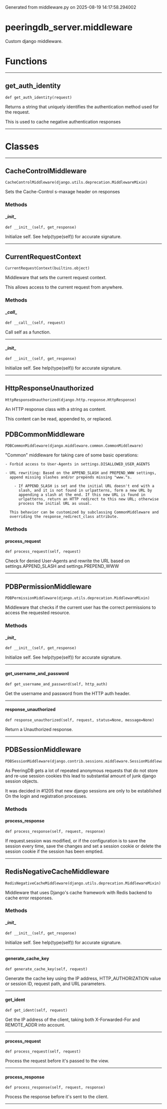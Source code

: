 Generated from middleware.py on 2025-08-19 14:17:58.294002

# peeringdb_server.middleware

Custom django middleware.

# Functions
---

## get_auth_identity
`def get_auth_identity(request)`

Returns a string that uniquely identifies the authentication
method used for the request.

This is used to cache negative authentication responses

---
# Classes
---

## CacheControlMiddleware

```
CacheControlMiddleware(django.utils.deprecation.MiddlewareMixin)
```

Sets the Cache-Control s-maxage header on responses


### Methods

#### \__init__
`def __init__(self, get_response)`

Initialize self.  See help(type(self)) for accurate signature.

---

## CurrentRequestContext

```
CurrentRequestContext(builtins.object)
```

Middleware that sets the current request context.

This allows access to the current request from anywhere.


### Methods

#### \__call__
`def __call__(self, request)`

Call self as a function.

---
#### \__init__
`def __init__(self, get_response)`

Initialize self.  See help(type(self)) for accurate signature.

---

## HttpResponseUnauthorized

```
HttpResponseUnauthorized(django.http.response.HttpResponse)
```

An HTTP response class with a string as content.

This content can be read, appended to, or replaced.


## PDBCommonMiddleware

```
PDBCommonMiddleware(django.middleware.common.CommonMiddleware)
```

"Common" middleware for taking care of some basic operations:

    - Forbid access to User-Agents in settings.DISALLOWED_USER_AGENTS

    - URL rewriting: Based on the APPEND_SLASH and PREPEND_WWW settings,
      append missing slashes and/or prepends missing "www."s.

        - If APPEND_SLASH is set and the initial URL doesn't end with a
          slash, and it is not found in urlpatterns, form a new URL by
          appending a slash at the end. If this new URL is found in
          urlpatterns, return an HTTP redirect to this new URL; otherwise
          process the initial URL as usual.

      This behavior can be customized by subclassing CommonMiddleware and
      overriding the response_redirect_class attribute.


### Methods

#### process_request
`def process_request(self, request)`

Check for denied User-Agents and rewrite the URL based on
settings.APPEND_SLASH and settings.PREPEND_WWW

---

## PDBPermissionMiddleware

```
PDBPermissionMiddleware(django.utils.deprecation.MiddlewareMixin)
```

Middleware that checks if the current user has the correct permissions
to access the requested resource.


### Methods

#### \__init__
`def __init__(self, get_response)`

Initialize self.  See help(type(self)) for accurate signature.

---
#### get_username_and_password
`def get_username_and_password(self, http_auth)`

Get the username and password from the HTTP auth header.

---
#### response_unauthorized
`def response_unauthorized(self, request, status=None, message=None)`

Return a Unauthorized response.

---

## PDBSessionMiddleware

```
PDBSessionMiddleware(django.contrib.sessions.middleware.SessionMiddleware)
```

As PeeringDB gets a lot of repeated anonymous requests that do not
store and re-use session cookies this lead to substantial amount of junk
django session objects.

It was decided in #1205 that new django sessions are only to be established
On the login and registration processes.


### Methods

#### process_response
`def process_response(self, request, response)`

If request.session was modified, or if the configuration is to save the
session every time, save the changes and set a session cookie or delete
the session cookie if the session has been emptied.

---

## RedisNegativeCacheMiddleware

```
RedisNegativeCacheMiddleware(django.utils.deprecation.MiddlewareMixin)
```

Middleware that uses Django's cache framework with Redis backend to cache error responses.


### Methods

#### \__init__
`def __init__(self, get_response)`

Initialize self.  See help(type(self)) for accurate signature.

---
#### generate_cache_key
`def generate_cache_key(self, request)`

Generate the cache key using the IP address, HTTP_AUTHORIZATION value or session ID, request path, and URL parameters.

---
#### get_ident
`def get_ident(self, request)`

Get the IP address of the client, taking both X-Forwarded-For and REMOTE_ADDR into account.

---
#### process_request
`def process_request(self, request)`

Process the request before it's passed to the view.

---
#### process_response
`def process_response(self, request, response)`

Process the response before it's sent to the client.

---

